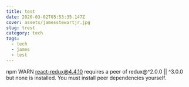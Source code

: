 ```yaml
---
title: test
date: 2020-03-02T05:53:35.147Z
cover: assets/jamesstewartjr.jpg
slug: trest
category: tech
tags:
  - tech
  - james
  - test
---
```

npm WARN react-redux@4.4.10 requires a peer of redux@^2.0.0 || ^3.0.0 but none is installed. You must install peer dependencies yourself.
